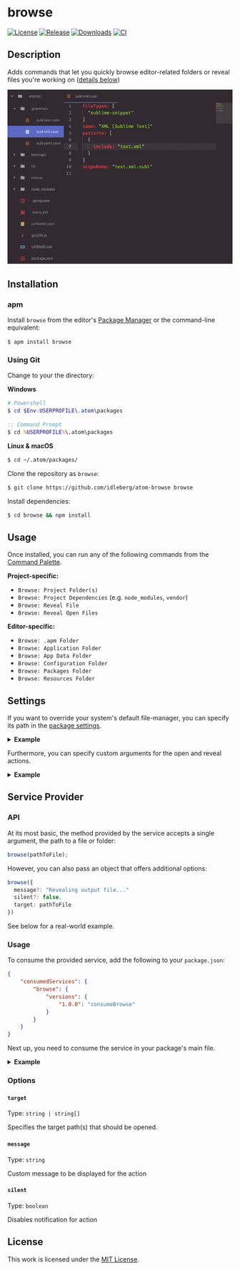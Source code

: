 # browse

[![License](https://img.shields.io/github/license/idleberg/atom-browse?color=blue&style=for-the-badge)](https://github.com/idleberg/atom-browse/blob/master/LICENSE)
[![Release](https://img.shields.io/github/v/release/idleberg/atom-browse?style=for-the-badge)](https://github.com/idleberg/atom-browse/releases)
[![Downloads](https://img.shields.io/pulsar/dt/browse?style=for-the-badge&color=slateblue)](https://web.pulsar-edit.dev/packages/browse)
[![CI](https://img.shields.io/github/actions/workflow/status/idleberg/atom-browse/default.yml?style=for-the-badge)](https://github.com/idleberg/atom-browse/actions)

## Description

Adds commands that let you quickly browse editor-related folders or reveal files you're working on ([details below](#usage))

![Screenshot](https://raw.githubusercontent.com/idleberg/atom-browse/refs/heads/master/resources/screenshot.gif)

## Installation

### apm

Install `browse` from the editor's [Package Manager](http://flight-manual.atom-editor.cc/using-atom/sections/atom-packages/) or the command-line equivalent:

`$ apm install browse`

### Using Git

Change to your the directory:

**Windows**

```powershell
# Powershell
$ cd $Env:USERPROFILE\.atom\packages
```

```cmd
:: Command Prompt
$ cd %USERPROFILE%\.atom\packages
```

**Linux & macOS**

```bash
$ cd ~/.atom/packages/
```

Clone the repository as `browse`:

```bash
$ git clone https://github.com/idleberg/atom-browse browse
```

Install dependencies:

```bash
$ cd browse && npm install
```

## Usage

Once installed, you can run any of the following commands from the [Command Palette](https://atom-editor.cc/docs/latest/getting-started-atom-basics#command-palette).

**Project-specific:**

- `Browse: Project Folder(s)`
- `Browse: Project Dependencies` (e.g. `node_modules`, `vendor`)
- `Browse: Reveal File`
- `Browse: Reveal Open Files`

**Editor-specific:**

- `Browse: .apm Folder`
- `Browse: Application Folder`
- `Browse: App Data Folder`
- `Browse: Configuration Folder`
- `Browse: Packages Folder`
- `Browse: Resources Folder`

## Settings

If you want to override your system's default file-manager, you can specify its path in the [package settings](https://flight-manual.atom-editor.cc/using-atom/sections/atom-packages/#package-settings).

<details>
<summary><strong>Example</strong></summary>

```cson
browse:
  customFileManager:
    fullPath: "%PROGRAMFILES%\\Explorer++\\Explorer++.exe"
```

</details>

Furthermore, you can specify custom arguments for the open and reveal actions.

<details>
<summary><strong>Example</strong></summary>

```cson
browse:
  customFileManager:
    openArgs: ["-o", "%path%"]
    revealArgs: ["-r", "%path%"]
```

**Note:** The `%path%` placeholder can be omitted when it's the last argument

</details>

## Service Provider

### API

At its most basic, the method provided by the service accepts a single argument, the path to a file or folder:

```js
browse(pathToFile);
```

However, you can also pass an object that offers additional options:

```ts
browse({
  message?: "Revealing output file..."
  silent?: false,
  target: pathToFile
})
```

See below for a real-world example.

### Usage

To consume the provided service, add the following to your `package.json`:

```json
{
	"consumedServices": {
		"browse": {
			"versions": {
				"1.0.0": "consumeBrowse"
			}
		}
	}
}
```

Next up, you need to consume the service in your package's main file.

<details>
<summary><strong>Example</strong></summary>

```js
import { CompositeDisposable, Disposable } from 'atom';

export default {
	// Assign service provider
	consumeBrowse(browse) {
		this.browse = browse;

		return new Disposable(() => {
			this.browse = null;
		});
	},

	// Example function that consumes the service
	async revealFile(pathToFile) {
		await this.browse(pathToFile);
	},

	// Optional: Assign command for your reveal function
	activate() {
		this.subscriptions = new CompositeDisposable();

		this.subscriptions.add(
			atom.commands.add('atom-workspace', {
				'my-package:reveal-file': async () => await this.revealFile('/path/to/file'),
			}),
		);
	},
};
```

</details>

### Options

#### `target`

Type: `string | string[]`

Specifies the target path(s) that should be opened.

#### `message`

Type: `string`

Custom message to be displayed for the action

#### `silent`

Type: `boolean`

Disables notification for action

## License

This work is licensed under the [MIT License](LICENSE).
